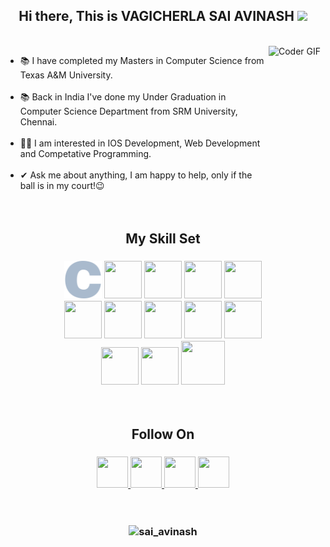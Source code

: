 <!DOCTYPE >
<html>
  <div style="display: flex">
    <div>
      <h2 align="center">
        <strong> Hi there, This is VAGICHERLA SAI AVINASH 
        <img src="https://media1.giphy.com/media/v1.Y2lkPTc5MGI3NjExcDhmaDE5ZHpwZHhpc2xwMHZibGI0YmJiMjU5ZjRmdXJ6M2pua3ZvYyZlcD12MV9pbnRlcm5hbF9naWZfYnlfaWQmY3Q9cw/hvRJCLFzcasrR4ia7z/giphy.gif" width="30px"></strong>
      </h2>
      <br />
      <img
      alt="Coder GIF"
      height="250"
      src="https://miro.medium.com/max/1360/0*7Q3yvSIv_t0ioJ-Z.gif"
      style="max-width: 100%"
      align="right"
      data-target="animated-image.originalImage"
    />
      <div>
        <ul style="text-decoration: none;">
          <li> 📚 I have completed my Masters in Computer Science from Texas A&M
        University.</li><br/>  
          <li>📚 Back in India I've done my Under Graduation in Computer Science
        Department from SRM University, Chennai.</li><br />  
          <li>👨‍💻 I am interested in IOS Development, Web Development and Competative Programming.</li><br />  
          <li>✔ Ask me about anything, I am happy to help, only if the ball is in my court!😉</li>
        </ul>
      </div>
    </div>
  </div>
  <body>
    <br />  
    <h2 align="center">My Skill Set</h2>
    <h3 align="center">
      <img
        src="https://raw.githubusercontent.com/devicons/devicon/master/icons/c/c-original.svg"
        target="_blank"
        height="60"
        width="60"
      />
      <img
        src="https://upload.wikimedia.org/wikipedia/commons/thumb/1/18/ISO_C%2B%2B_Logo.svg/1822px-ISO_C%2B%2B_Logo.svg.png"
        target="_blank"
        height="60"
        width="60"
      />
      <img
        src="https://img.icons8.com/?size=100&id=13679&format=png&color=000000"
        target="_blank"
        height="60"
        width="60"
      />
      <img
        src="https://cdn3.iconfinder.com/data/icons/logos-and-brands-adobe/512/267_Python-512.png"
        target="_blank"
        height="60"
        width="60"
      />
      <img
        src="https://images.vexels.com/media/users/3/166383/isolated/preview/6024bc5746d7436c727825dc4fc23c22-html-programming-language-icon.png"
        target="_blank"
        height="60"
        width="60"
      />
      <br />
      <img
        src="https://img.icons8.com/?size=100&id=108784&format=png&color=000000"
        target="_blank"
        height="60"
        width="60"
      />
      <img
        src="https://cdn.iconscout.com/icon/free/png-512/javascript-1-225993.png"
        target="_blank"
        height="60"
        width="60"
      />
      <img
        src="https://upload.wikimedia.org/wikipedia/commons/a/a7/React-icon.svg"
        target="_blank"
        height="60"
        width="60"
      />
      <img
        src="https://cdn.iconscout.com/icon/free/png-512/node-js-1174925.png"
        target="_blank"
        height="60"
        width="60"
      />
      <img
        src="https://upload.wikimedia.org/wikipedia/commons/3/3f/Git_icon.svg"
        target="_blank"
        height="60"
        width="60"
      />
      <br />
      <img
        src="https://upload.wikimedia.org/wikipedia/commons/a/af/Tux.png"
        target="_blank"
        height="60"
        width="60"
      />
      <img
        src="https://upload.wikimedia.org/wikipedia/commons/9/96/Sass_Logo_Color.svg"
        target="_blank"
        height="60"
        width="60"
      />
      <img
        src="https://upload.wikimedia.org/wikipedia/commons/8/87/Sql_data_base_with_logo.png"
        target="_blank"
        height="70"
        width="70"
      />
    </h3>
    <br />
    <h2 align="center">Follow On</h2>
    <h3 align="center">
      <a href="https://www.linkedin.com/in/vagicherla-sai-avinash-066037199/">
        <img
          src="https://upload.wikimedia.org/wikipedia/commons/thumb/c/ca/LinkedIn_logo_initials.png/768px-LinkedIn_logo_initials.png"
          target="_blank"
          height="50"
          width="50"
        />
      </a>
      <a href="https://twitter.com/VagicherlaA">
        <img
          src="https://cdn-icons-png.flaticon.com/512/124/124021.png"
          target="_blank"
          height="50"
          width="50"
        />
      </a>
      <a href="https://leetcode.com/saiavinashvenkata/">
        <img
          src="https://upload.wikimedia.org/wikipedia/commons/1/19/LeetCode_logo_black.png"
          target="_blank"
          height="50"
          width="50"
        />
      </a>
      <a href="https://www.hackerrank.com/RA1911003010754">
        <img
          src="https://cdn.worldvectorlogo.com/logos/hackerrank.svg"
          target="_blank"
          height="50"
          width="50"
        />
      </a>
      <br />
      <br />
      <br />
      <p>
        <img
          align="centre"
          src="https://github-readme-stats.vercel.app/api/top-langs?username=SaiAvinash2002&show_icons=true&locale=en&layout=compact&theme=tokyonight"
          alt="sai_avinash"
        />
      </p>
    </h3>
  </body>
</html>

